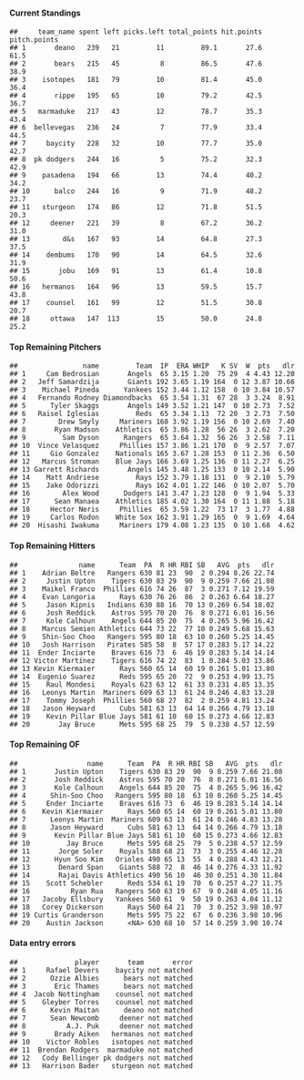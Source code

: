 #### Current Standings

    ##     team_name spent left picks.left total_points hit.points pitch.points
    ## 1       deano   239   21         11         89.1       27.6         61.5
    ## 2       bears   215   45          8         86.5       47.6         38.9
    ## 3    isotopes   181   79         10         81.4       45.0         36.4
    ## 4       rippe   195   65         10         79.2       42.5         36.7
    ## 5   marmaduke   217   43         12         78.7       35.3         43.4
    ## 6  bellevegas   236   24          7         77.9       33.4         44.5
    ## 7     baycity   228   32         10         77.7       35.0         42.7
    ## 8  pk dodgers   244   16          5         75.2       32.3         42.9
    ## 9    pasadena   194   66         13         74.4       40.2         34.2
    ## 10      balco   244   16          9         71.9       48.2         23.7
    ## 11   sturgeon   174   86         12         71.8       51.5         20.3
    ## 12     deener   221   39          8         67.2       36.2         31.0
    ## 13        d&s   167   93         14         64.8       27.3         37.5
    ## 14    dembums   170   90         14         64.5       32.6         31.9
    ## 15       jobu   169   91         13         61.4       10.8         50.6
    ## 16   hermanos   164   96         13         59.5       15.7         43.8
    ## 17    counsel   161   99         12         51.5       30.8         20.7
    ## 18     ottawa   147  113         15         50.0       24.8         25.2

#### Top Remaining Pitchers

    ##                name         Team  IP  ERA WHIP   K SV  W  pts   dlr
    ## 1     Cam Bedrosian       Angels  65 3.15 1.20  75 29  4 4.43 12.20
    ## 2   Jeff Samardzija       Giants 192 3.65 1.19 164  0 12 3.87 10.66
    ## 3    Michael Pineda      Yankees 152 3.44 1.12 158  0 10 3.84 10.57
    ## 4   Fernando Rodney Diamondbacks  65 3.54 1.31  67 28  3 3.24  8.91
    ## 5      Tyler Skaggs       Angels 149 3.52 1.21 147  0 10 2.73  7.52
    ## 6   Raisel Iglesias         Reds  65 3.34 1.13  72 20  3 2.73  7.50
    ## 7        Drew Smyly     Mariners 168 3.92 1.19 156  0 10 2.69  7.40
    ## 8       Ryan Madson    Athletics  65 3.86 1.28  56 26  3 2.62  7.20
    ## 9         Sam Dyson      Rangers  65 3.64 1.32  56 26  3 2.58  7.11
    ## 10  Vince Velasquez     Phillies 157 3.86 1.21 170  0  9 2.57  7.07
    ## 11     Gio Gonzalez    Nationals 165 3.67 1.28 153  0 11 2.36  6.50
    ## 12   Marcus Stroman    Blue Jays 166 3.69 1.25 136  0 11 2.27  6.25
    ## 13 Garrett Richards       Angels 145 3.48 1.25 133  0 10 2.14  5.90
    ## 14    Matt Andriese         Rays 152 3.79 1.18 131  0  9 2.10  5.79
    ## 15    Jake Odorizzi         Rays 162 4.01 1.22 146  0 10 2.07  5.70
    ## 16        Alex Wood      Dodgers 141 3.47 1.23 128  0  9 1.94  5.33
    ## 17      Sean Manaea    Athletics 185 4.02 1.30 164  0 11 1.88  5.18
    ## 18     Hector Neris     Phillies  65 3.59 1.22  73 17  3 1.77  4.88
    ## 19     Carlos Rodon    White Sox 162 3.91 1.29 165  0  9 1.69  4.64
    ## 20  Hisashi Iwakuma     Mariners 179 4.08 1.23 135  0 10 1.68  4.62

#### Top Remaining Hitters

    ##               name      Team  PA  R HR RBI SB   AVG  pts   dlr
    ## 1    Adrian Beltre   Rangers 630 81 23  90  2 0.294 8.26 22.74
    ## 2     Justin Upton    Tigers 630 83 29  90  9 0.259 7.66 21.08
    ## 3    Maikel Franco  Phillies 616 74 26  87  3 0.271 7.12 19.59
    ## 4    Evan Longoria      Rays 630 76 26  86  2 0.263 6.64 18.27
    ## 5     Jason Kipnis   Indians 630 88 16  70 13 0.269 6.54 18.02
    ## 6     Josh Reddick    Astros 595 70 20  76  8 0.271 6.01 16.56
    ## 7     Kole Calhoun    Angels 644 85 20  75  4 0.265 5.96 16.42
    ## 8    Marcus Semien Athletics 644 73 22  77 10 0.249 5.68 15.63
    ## 9    Shin-Soo Choo   Rangers 595 80 18  63 10 0.260 5.25 14.45
    ## 10   Josh Harrison   Pirates 585 58  8  57 17 0.283 5.17 14.22
    ## 11  Ender Inciarte    Braves 616 73  6  46 19 0.283 5.14 14.14
    ## 12 Victor Martinez    Tigers 616 74 22  83  1 0.284 5.03 13.86
    ## 13 Kevin Kiermaier      Rays 560 65 14  60 19 0.261 5.01 13.80
    ## 14  Eugenio Suarez      Reds 595 65 20  72  9 0.253 4.99 13.75
    ## 15    Raul Mondesi    Royals 623 63 12  61 33 0.231 4.85 13.35
    ## 16   Leonys Martin  Mariners 609 63 13  61 24 0.246 4.83 13.28
    ## 17    Tommy Joseph  Phillies 560 68 27  82  2 0.259 4.81 13.24
    ## 18   Jason Heyward      Cubs 581 63 13  64 14 0.266 4.79 13.18
    ## 19    Kevin Pillar Blue Jays 581 61 10  60 15 0.273 4.66 12.83
    ## 20       Jay Bruce      Mets 595 68 25  79  5 0.238 4.57 12.59

#### Top Remaining OF

    ##                 name      Team  PA  R HR RBI SB   AVG  pts   dlr
    ## 1       Justin Upton    Tigers 630 83 29  90  9 0.259 7.66 21.08
    ## 2       Josh Reddick    Astros 595 70 20  76  8 0.271 6.01 16.56
    ## 3       Kole Calhoun    Angels 644 85 20  75  4 0.265 5.96 16.42
    ## 4      Shin-Soo Choo   Rangers 595 80 18  63 10 0.260 5.25 14.45
    ## 5     Ender Inciarte    Braves 616 73  6  46 19 0.283 5.14 14.14
    ## 6    Kevin Kiermaier      Rays 560 65 14  60 19 0.261 5.01 13.80
    ## 7      Leonys Martin  Mariners 609 63 13  61 24 0.246 4.83 13.28
    ## 8      Jason Heyward      Cubs 581 63 13  64 14 0.266 4.79 13.18
    ## 9       Kevin Pillar Blue Jays 581 61 10  60 15 0.273 4.66 12.83
    ## 10         Jay Bruce      Mets 595 68 25  79  5 0.238 4.57 12.59
    ## 11       Jorge Soler    Royals 588 68 21  73  3 0.255 4.46 12.28
    ## 12      Hyun Soo Kim   Orioles 490 65 13  55  4 0.288 4.43 12.21
    ## 13       Denard Span    Giants 588 72  8  46 14 0.276 4.33 11.92
    ## 14       Rajai Davis Athletics 490 56 10  46 30 0.251 4.30 11.84
    ## 15    Scott Schebler      Reds 534 61 19  70  6 0.257 4.27 11.75
    ## 16          Ryan Rua   Rangers 560 63 19  67  9 0.248 4.05 11.16
    ## 17   Jacoby Ellsbury   Yankees 560 61  9  50 19 0.263 4.04 11.12
    ## 18   Corey Dickerson      Rays 560 64 21  70  3 0.252 3.98 10.97
    ## 19 Curtis Granderson      Mets 595 75 22  67  6 0.236 3.98 10.96
    ## 20    Austin Jackson      <NA> 630 68 10  57 14 0.259 3.90 10.74

#### Data entry errors

    ##              player       team       error
    ## 1     Rafael Devers    baycity not matched
    ## 2      Ozzie Albies      bears not matched
    ## 3       Eric Thames      bears not matched
    ## 4  Jacob Nottingham    counsel not matched
    ## 5    Gleyber Torres    counsel not matched
    ## 6      Kevin Maitan      deano not matched
    ## 7      Sean Newcomb     deener not matched
    ## 8          A.J. Puk     deener not matched
    ## 9       Brady Aiken   hermanos not matched
    ## 10    Victor Robles   isotopes not matched
    ## 11  Brendan Rodgers  marmaduke not matched
    ## 12   Cody Bellinger pk dodgers not matched
    ## 13   Harrison Bader   sturgeon not matched
